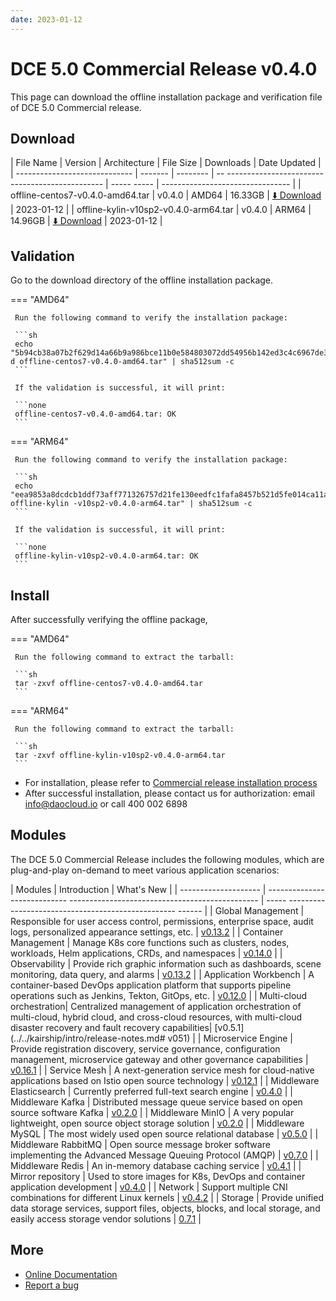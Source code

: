 ```yaml
---
date: 2023-01-12
---
```


# DCE 5.0 Commercial Release v0.4.0

This page can download the offline installation package and verification file of DCE 5.0 Commercial release.

## Download

| File Name | Version | Architecture | File Size | Downloads | Date Updated |
| ----------------------------- | ------- | -------- | -- ----------------------------------------------- | ----- ----- | -------------------------------- |
| offline-centos7-v0.4.0-amd64.tar | v0.4.0 | AMD64 | 16.33GB | [:arrow_down: Download](https://qiniu-download-public.daocloud.io/DaoCloud_Enterprise/dce5/offline-centos7-v0.4.0-amd64.tar) | 2023-01-12 |
| offline-kylin-v10sp2-v0.4.0-arm64.tar | v0.4.0 | ARM64 | 14.96GB | [:arrow_down: Download](https://qiniu-download-public.daocloud.io/DaoCloud_Enterprise/dce5/offline-kylin-v10sp2-v0.4.0-arm64.tar) | 2023-01-12 |

## Validation

Go to the download directory of the offline installation package.

=== "AMD64"

     Run the following command to verify the installation package:

     ```sh
     echo "5b94cb38a07b2f629d14a66b9a986bce11b0e584803072dd54956b142ed3c4c6967de337e4f8a27a726e94c20ad697ebaa080433fa062e9029b2f1983fa8b80 d offline-centos7-v0.4.0-amd64.tar" | sha512sum -c
     ```

     If the validation is successful, it will print:

     ```none
     offline-centos7-v0.4.0-amd64.tar: OK
     ```

=== "ARM64"

     Run the following command to verify the installation package:

     ```sh
     echo "eea9853a8dcdcb1ddf73aff771326757d21fe130eedfc1fafa8457b521d5fe014ca11adbde48ff3d49c7d5af530c1e9fbdd8e18a9a190b77f09a277b8acc8ee4 offline-kylin -v10sp2-v0.4.0-arm64.tar" | sha512sum -c
     ```

     If the validation is successful, it will print:

     ```none
     offline-kylin-v10sp2-v0.4.0-arm64.tar: OK
     ```

## Install

After successfully verifying the offline package,

=== "AMD64"

     Run the following command to extract the tarball:

     ```sh
     tar -zxvf offline-centos7-v0.4.0-amd64.tar
     ```

=== "ARM64"

     Run the following command to extract the tarball:

     ```sh
     tar -zxvf offline-kylin-v10sp2-v0.4.0-arm64.tar
     ```

- For installation, please refer to [Commercial release installation process](../../install/commercial/start-install.md)
- After successful installation, please contact us for authorization: email info@daocloud.io or call 400 002 6898

## Modules

The DCE 5.0 Commercial Release includes the following modules, which are plug-and-play on-demand to meet various application scenarios:

| Modules | Introduction | What's New |
| -------------------- | ---------------------------- ----------------------------------------------- | ----- -------------------------------------------------- ------ |
| Global Management | Responsible for user access control, permissions, enterprise space, audit logs, personalized appearance settings, etc. | [v0.13.2](../../ghippo/intro/release-notes.md#v0132) |
| Container Management | Manage K8s core functions such as clusters, nodes, workloads, Helm applications, CRDs, and namespaces | [v0.14.0](../../kpanda/intro/release-notes.md#v0140) |
| Observability | Provide rich graphic information such as dashboards, scene monitoring, data query, and alarms | [v0.13.2](../../insight/intro/releasenote.md#v0132) |
| Application Workbench | A container-based DevOps application platform that supports pipeline operations such as Jenkins, Tekton, GitOps, etc. | [v0.12.0](../../amamba/intro/release-notes.md#v0120) |
| Multi-cloud orchestration| Centralized management of application orchestration of multi-cloud, hybrid cloud, and cross-cloud resources, with multi-cloud disaster recovery and fault recovery capabilities| [v0.5.1](../../kairship/intro/release-notes.md# v051) |
| Microservice Engine | Provide registration discovery, service governance, configuration management, microservice gateway and other governance capabilities | [v0.16.1](../../skoala/intro/release-notes.md#v0161) |
| Service Mesh | A next-generation service mesh for cloud-native applications based on Istio open source technology | [v0.12.1](../../mspider/intro/release-notes.md#v0121) |
| Middleware Elasticsearch | Currently preferred full-text search engine | [v0.4.0](../../middleware/elasticsearch/release-notes.md#v040) |
| Middleware Kafka | Distributed message queue service based on open source software Kafka | [v0.2.0](../../middleware/kafka/release-notes.md#v020) |
| Middleware MinIO | A very popular lightweight, open source object storage solution | [v0.2.0](../../middleware/minio/release-notes.md#v020) |
| Middleware MySQL | The most widely used open source relational database | [v0.5.0](../../middleware/mysql/release-notes.md#v050) |
| Middleware RabbitMQ | Open source message broker software implementing the Advanced Message Queuing Protocol (AMQP) | [v0.7.0](../../middleware/rabbitmq/release-notes.md#v070) |
| Middleware Redis | An in-memory database caching service | [v0.4.1](../../middleware/redis/release-notes.md#v041) |
| Mirror repository | Used to store images for K8s, DevOps and container application development | [v0.4.0](../../release/rn5.0.md) |
| Network | Support multiple CNI combinations for different Linux kernels | [v0.4.2](../../release/rn5.0.md) |
| Storage | Provide unified data storage services, support files, objects, blocks, and local storage, and easily access storage vendor solutions | [0.7.1](../../release/rn5.0.md) |

## More

- [Online Documentation](../../dce/what.md)
- [Report a bug](https://github.com/DaoCloud/DaoCloud-docs/issues)
